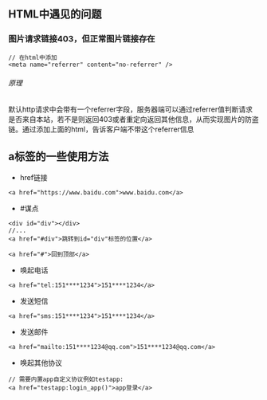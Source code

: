 ## HTML中遇见的问题
### 图片请求链接403，但正常图片链接存在
````````
// 在html中添加
<meta name="referrer" content="no-referrer" />
````````
###### 原理
默认http请求中会带有一个referrer字段，服务器端可以通过referrer值判断请求是否来自本站，若不是则返回403或者重定向返回其他信息，从而实现图片的防盗链。通过添加上面的html，告诉客户端不带这个referrer信息

## a标签的一些使用方法
- href链接
````
<a href="https://www.baidu.com">www.baidu.com</a>
````
- #谋点
````
<div id="div"></div>
//...
<a href="#div">跳转到id="div"标签的位置</a>

<a href="#">回到顶部</a>
````
- 唤起电话
````
<a href="tel:151****1234">151****1234</a>
````
- 发送短信
````
<a href="sms:151****1234">151****1234</a>
````
- 发送邮件
````
<a href="mailto:151****1234@qq.com">151****1234@qq.com</a>
````
- 唤起其他协议
````
// 需要内置app自定义协议例如testapp:
<a href="testapp:login_app()">app登录</a>
````
